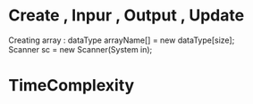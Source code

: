 # Create , Inpur , Output , Update <br>
Creating array : dataType arrayName[] = new dataType[size]; <br>
Scanner sc = new Scanner(System in); <br>

# TimeComplexity <br>